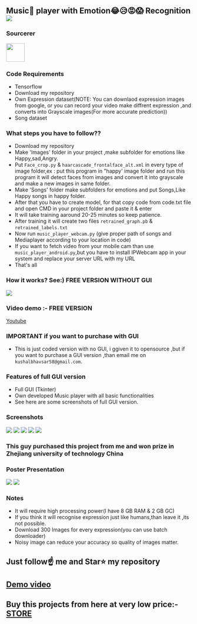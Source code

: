 ##  Music🎵 player with Emotion😂😥😡😱 Recognition   [![](https://img.shields.io/github/license/sourcerer-io/hall-of-fame.svg)](https://github.com/Spidy20/Music_player_with_Emotions_recognition/blob/master/LICENSE)

### Sourcerer
<a href="https://sourcerer.io/spidy20"><img src="https://avatars2.githubusercontent.com/u/42056100?v=4" height="50px" width="50px" alt=""/></a>

### Code Requirements
- Tensorflow
- Download my repository
- Own Expression dataset(NOTE: You can downlaod expression images from google, or you can record your video make diffrent expression ,and converts into Grayscale images(For more accurate prediction))
- Song dataset


### What steps you have to follow??
- Download my repository 
- Make 'Images' folder in your project ,make subfolder for emotions like Happy,sad,Angry.
- Put `Face_crop.py` & `haarcascade_frontalface_alt.xml` in every type of image folder,ex : put this program in "happy' image folder and 
  run this program it will detect faces from images and convert it into grayscale and make a new images in same folder.
- Make 'Songs' folder make subfolders for emotions and put Songs,Like Happy songs in happy folder.
- After that you have to create model, for that copy code from code.txt file and open CMD in your project folder and paste it & enter
- It will take training aaround 20-25 minutes so keep patience.
- After training it will create two files `retrained_graph.pb` & `retrained_labels.txt`
- Now run `music_player_webcam.py` (give proper path of songs and Mediaplayer according to your location in code)
- If you want to fetch video from your mobile cam than use `music_player_android.py`,but you have to install IPWebcam app in your system
  and replace your server URL with my URL
- That's all 

### How it works? See:) FREE VERSION WITHOUT GUI

<img src="https://github.com/Spidy20/Music_player_with_Emotions_recognition/blob/master/Emotion_recognition_Music_player.gif">

### Video demo :- FREE VERSION

[Youtube](https://youtu.be/2xW6TP4Yojg)


### IMPORTANT if you want to purchase with GUI
- This is just coded version with no GUI, i ggiven it to opensource ,but if you want to purchase a GUI version ,than email me on `kushalbhavsar58@gmail.com`.

### Features of full GUI version
-  Full GUI (Tkinter)
-  Own developed Music player with all basic functionalities 
-  See here are some screenshots of full GUI version.

###  Screenshots
<img src="https://github.com/Spidy20/Music_player_with_Emotions_recognition/blob/master/Screenshot (34).png">
<img src="https://github.com/Spidy20/Music_player_with_Emotions_recognition/blob/master/Screenshot (35).png">
<img src="https://github.com/Spidy20/Music_player_with_Emotions_recognition/blob/master/Screenshot (36).png">
<img src="https://github.com/Spidy20/Music_player_with_Emotions_recognition/blob/master/Screenshot (37).png">
<img src="https://github.com/Spidy20/Music_player_with_Emotions_recognition/blob/master/Screenshot (38).png">

###  This guy purchased this project from me and won prize in Zhejiang university of technology China
###  Poster Presentation 
<img src="https://github.com/Spidy20/Music_player_with_Emotions_recognition/blob/master/china2.jpeg">
<img src="https://github.com/Spidy20/Music_player_with_Emotions_recognition/blob/master/china1.jpeg">

### Notes
- It will require high processing power(I have 8 GB RAM & 2 GB GC)
- If you think it will recognise expression just like humans,than leave it ,its not possible.
- Download 300 Images for every expression(you can use batch downloader)
- Noisy image can reduce your accuracy so quality of images matter.

## Just follow☝️ me and Star⭐ my repository 
## [Demo video](https://youtu.be/YTIrGBOKRHY)
## Buy this projects from here at very low price:- [STORE](https://www.instamojo.com/kushalbhavsar1820/e-musicplay-music-according-to-your-face-moo/)
